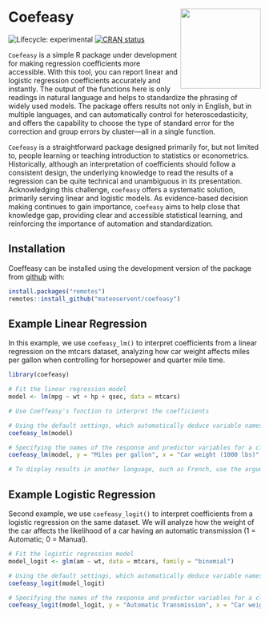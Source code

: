 
<!-- README.md is generated from README.Rmd. Please edit that file -->

# Coefeasy <img src="man/figures/coefeasy_logo.png" width="160px" align="right"/>

<!-- badges: start -->

![Lifecycle:
experimental](https://img.shields.io/badge/lifecycle-experimental-orange.svg)
[![CRAN
status](https://www.r-pkg.org/badges/version/Coeffeasy)](https://CRAN.R-project.org/package=Coeffeasy)
<!-- badges: end -->

`Coefeasy` is a simple R package under development for making regression
coefficients more accessible. With this tool, you can report linear and
logistic regression coefficients accurately and instantly. The output of
the functions here is only readings in natural language and helps to
standardize the phrasing of widely used models. The package offers
results not only in English, but in multiple languages, and can
automatically control for heteroscedasticity, and offers the capability to
choose the type of standard error for the correction and group errors by
cluster—all in a single function.

`Coefeasy` is a straightforward package designed primarily for, but not
limited to, people learning or teaching introduction to statistics or
econometrics. Historically, although an interpretation of coefficients
should follow a consistent design, the underlying knowledge to read the
results of a regression can be quite technical and unambiguous in its
presentation. Acknowledging this challenge, `coefeasy` offers a
systematic solution, primarily serving linear and logistic models. As
evidence-based decision making continues to gain importance, `coefeasy`
aims to help close that knowledge gap, providing clear and accessible
statistical learning, and reinforcing the importance of automation and
standardization.

## Installation

Coeffeasy can be installed using the development version of the package
from [github](https://github.com/your_github_username/Coeffeasy) with:

``` r
install.packages("remotes")
remotes::install_github("mateoservent/coefeasy")
```

## Example Linear Regression

In this example, we use `coefeasy_lm()` to interpret coefficients from a
linear regression on the mtcars dataset, analyzing how car weight
affects miles per gallon when controlling for horsepower and quarter
mile time.

``` r
library(coefeasy)

# Fit the linear regression model
model <- lm(mpg ~ wt + hp + qsec, data = mtcars)

# Use Coeffeasy's function to interpret the coefficients

# Using the default settings, which automatically deduce variable names and use an alpha of 0.05
coefeasy_lm(model) 

# Specifying the names of the response and predictor variables for a clearer interpretation, adjusting the significance level, and selecting a longer, more descriptive result
coefeasy_lm(model, y = "Miles per gallon", x = "Car weight (1000 lbs)", alpha = 0.01, short = F) 

# To display results in another language, such as French, use the argument 'language="fr"' (beta).
```

## Example Logistic Regression

Second example, we use `coefeasy_logit()` to interpret coefficients from
a logistic regression on the same dataset. We will analyze how the
weight of the car affects the likelihood of a car having an automatic
transmission (1 = Automatic; 0 = Manual).

``` r
# Fit the logistic regression model
model_logit <- glm(am ~ wt, data = mtcars, family = "binomial")

# Using the default settings, which automatically deduce variable names and use an alpha of 0.05
coefeasy_logit(model_logit) 

# Specifying the names of the response and predictor variables for a clearer interpretation, and adjusting the significance level
coefeasy_logit(model_logit, y = "Automatic Transmission", x = "Car weight (1000 lbs)", alpha = 0.01) 
```
